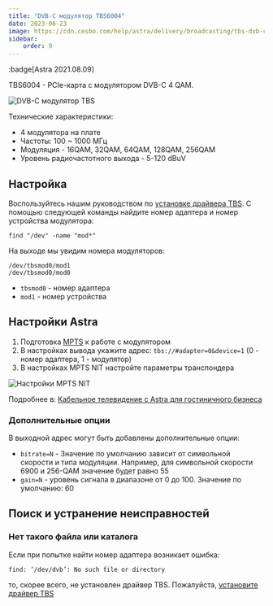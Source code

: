 ```yaml
---
title: "DVB-C модулятор TBS6004"
date: 2023-06-23
image: https://cdn.cesbo.com/help/astra/delivery/broadcasting/tbs-dvb-c-modulator/tbs-dvb-c.jpeg
sidebar:
    order: 9
---
```


:badge[Astra 2021.08.09]

TBS6004 - PCIe-карта с модулятором DVB-C 4 QAM.

![DVB-C модулятор TBS](https://cdn.cesbo.com/help/astra/delivery/broadcasting/tbs-dvb-c-modulator/tbs-dvb-c.jpeg)

Технические характеристики:

- 4 модулятора на плате
- Частоты: 100 ~ 1000 МГц
- Модуляция - 16QAM, 32QAM, 64QAM, 128QAM, 256QAM
- Уровень радиочастотного выхода - 5-120 dBuV

## Настройка[](/ru/astra/delivery/tbs-dvb-c-modulator#setup)

Воспользуйтесь нашим руководством по [установке драйвера TBS](/ru/misc/tools-and-utilities/tbs-driver). С помощью следующей команды найдите номер адаптера и номер устройства модулятора:

```
find "/dev" -name "mod*"
```

На выходе мы увидим номера модуляторов:

```
/dev/tbsmod0/mod1
/dev/tbsmod0/mod0
```

- `tbsmod0` - номер адаптера
- `mod1` - номер устройства

## Настройки Astra[](/ru/astra/delivery/tbs-dvb-c-modulator#astra-settings)

1. Подготовка [MPTS](/ru/astra/delivery/mpts-settings) к работе с модулятором
2. В настройках вывода укажите адрес: `tbs://#adapter=0&device=1` (0 - номер адаптера, 1 - модулятор)
3. В настройках MPTS NIT настройте параметры транспондера

![Настройки MPTS NIT](https://cdn.cesbo.com/help/astra/delivery/broadcasting/tbs-dvb-c-modulator/mpts-nit.png)

Подробнее в: [Кабельное телевидение с Astra для гостиничного бизнеса](/ru/astra/getting-started/cable-television-with-astra-for-hospitality-industry)

### Дополнительные опции

В выходной адрес могут быть добавлены дополнительные опции:

- `bitrate=N` - Значение по умолчанию зависит от символьной скорости и типа модуляции. Например, для символьной скорости 6900 и 256-QAM значение будет равно 55
- `gain=N` - уровень сигнала в диапазоне от 0 до 100. Значение по умолчанию: 60

## Поиск и устранение неисправностей[](/ru/astra/delivery/tbs-dvb-c-modulator#troubleshooting)

### Нет такого файла или каталога

Если при попытке найти номер адаптера возникает ошибка:

```
find: ‘/dev/dvb’: No such file or directory
```

то, скорее всего, не установлен драйвер TBS. Пожалуйста, [установите драйвер TBS](/ru/misc/tools-and-utilities/tbs-driver)
